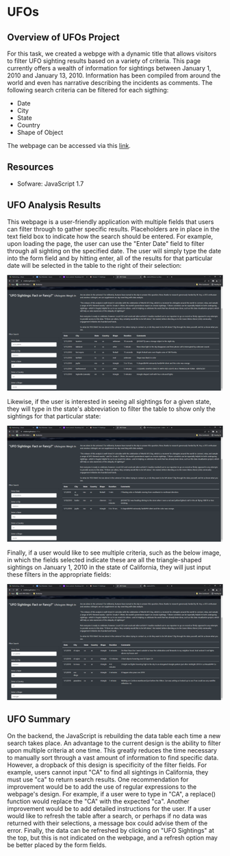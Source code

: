 # UFOs

## Overview of UFOs Project

For this task, we created a webpge with a dynamic title that allows visitors to filter UFO sighting results based on a variety of criteria.  This page currently offers a wealth of information for sightings between January 1, 2010 and January 13, 2010.  Information has been compiled from around the world and even has narrative describing the incidents as comments.  The following search criteria can be filtered for each sigthing:

* Date 
* City 
* State
* Country
* Shape of Object

The webpage can be accessed via this [link](https://crtallent.github.io/UFOs/). 

## Resources

- Sofware: JavaScript 1.7

## UFO Analysis Results

This webpage is a user-friendly application with multiple fields that users can filter through to gather specific results.  Placeholders are in place in the text field box to indicate how the search should be entered. For example, upon loading the page, the user can use the "Enter Date" field to filter through all sighting on the specified date.  The user will simply type the date into the form field and by hitting enter, all of the results for that particular date will be selected in the table to the right of their selection:

<img src="https://github.com/crtallent/UFOs/blob/main/static/images/Date.png" />

Likewise, if the user is interested in seeing all sightings for a given state, they will type in the state's abbreviation to filter the table to show only the sightings for that particular state:

<img src="https://github.com/crtallent/UFOs/blob/main/static/images/State.png" />

Finally, if a user would like to see multiple criteria, such as the below image, in which the fields selected indicate these are all the triangle-shaped sightings on January 1, 2010 in the state of California, they will just input these filters in the appropriate fields:


<img src="https://github.com/crtallent/UFOs/blob/main/static/images/Multi.png" />

## UFO Summary

On the backend, the JavaScript is rebuilding the data table each time a new search takes place.  An advantage to the current design is the ability to filter upon multiple criteria at one time.  This greatly reduces the time necessary to manually sort through a vast amount of information to find specific data.  However, a dropback of this design is specificity of the filter fields.  For example, users cannot input "CA" to find all sightings in California, they must use "ca" to return search results.  One recommendation for improvement would be to add the use of regular expressions to the webpage's design.  For example, if a user were to type in "CA", a replace() function would replace the "CA" with the expected "ca".  Another improvement would be to add detailed instructions for the user.  If a user would like to refresh the table after a search, or perhaps if no data was returned with their selections, a message box could advise them of the error.  Finally, the data can be refreshed by clicking on "UFO Sightings" at the top, but this is not indicated on the webpage, and a refresh option may be better placed by the form fields.
